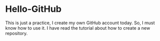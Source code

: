 # Hello-GitHub
This is just a practice, I create my own GitHub account today. So, I must know how to use it. I have read the tutorial about how to create a new repository.
